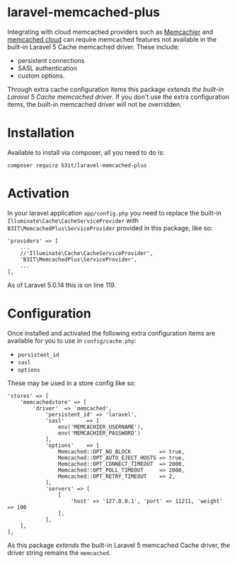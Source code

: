 # laravel-memcached-plus

Integrating with cloud memcached providers such as [Memcachier](https://www.memcachier.com/) and [memcached cloud](https://redislabs.com/memcached-cloud) can require memcached features not available in the built-in Laravel 5 Cache memcached driver. These include:

* persistent connections
* SASL authentication 
* custom options.

Through extra cache configuration items this package _extends the built-in Laravel 5 Cache memcached driver_.
If you don't use the extra configuration items, the built-in memcached driver will not be overridden.

# Installation

Available to install via composer, all you need to do is:

`composer require b3it/laravel-memcached-plus`

# Activation

In your laravel application `app/config.php` you need to replace the built-in `Illuminate\Cache\CacheServiceProvider` with `B3IT\MemcachedPlus\ServiceProvider` provided in this package, like so:

```
'providers' => [
    ...
    //'Illuminate\Cache\CacheServiceProvider',
    'B3IT\MemcachedPlus\ServiceProvider',
    ...
],
```

As of Laravel 5.0.14 this is on line 119.

# Configuration

Once installed and activated the following extra configuration items are available for you to use in `config/cache.php`:

* `persistent_id`
* `sasl`
* `options`

These may be used in a store config like so:

```
'stores' => [
    'memcachedstore' => [
        'driver'  => 'memcached',
            'persistent_id' => 'laravel',
            'sasl'       => [
                env('MEMCACHIER_USERNAME'),
                env('MEMCACHIER_PASSWORD')
            ],
            'options'    => [
                Memcached::OPT_NO_BLOCK         => true,
                Memcached::OPT_AUTO_EJECT_HOSTS => true,
                Memcached::OPT_CONNECT_TIMEOUT  => 2000,
                Memcached::OPT_POLL_TIMEOUT     => 2000,
                Memcached::OPT_RETRY_TIMEOUT    => 2,
            ],
            'servers' => [
                [
                    'host' => '127.0.0.1', 'port' => 11211, 'weight' => 100
                ],
            ],
    ],
],
```

As this package _extends_ the built-in Laravel 5 memcached Cache driver, the driver string remains the `memcached`.